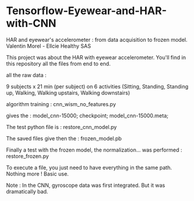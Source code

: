 # Tensorflow-Eyewear-and-HAR-with-CNN
HAR and eyewear's accelerometer :  from data acquisition to frozen model.
Valentin Morel - Ellcie Healthy SAS 

This project was about the HAR with eyewear accelerometer. You'll find in this repository all the files from end to end. 

all the raw data : 

9 subjects x 21 min (per subject) on 6 activities (Sitting, Standing, Standing up, Walking, Walking upstairs, Walking downstairs)


algorithm training : cnn_wism_no_features.py

gives the :
model_cnn-15000;
checkpoint;
model_cnn-15000.meta;

The test python file is : restore_cnn_model.py


The saved files give then the : frozen_model.pb



Finally a test with the frozen model, the normalization... was performed : restore_frozen.py


To execute a file, you just need to have everything in the same path. Nothing more ! Basic use.


Note : In the CNN, gyroscope data was first integrated. But it was dramatically bad. 
